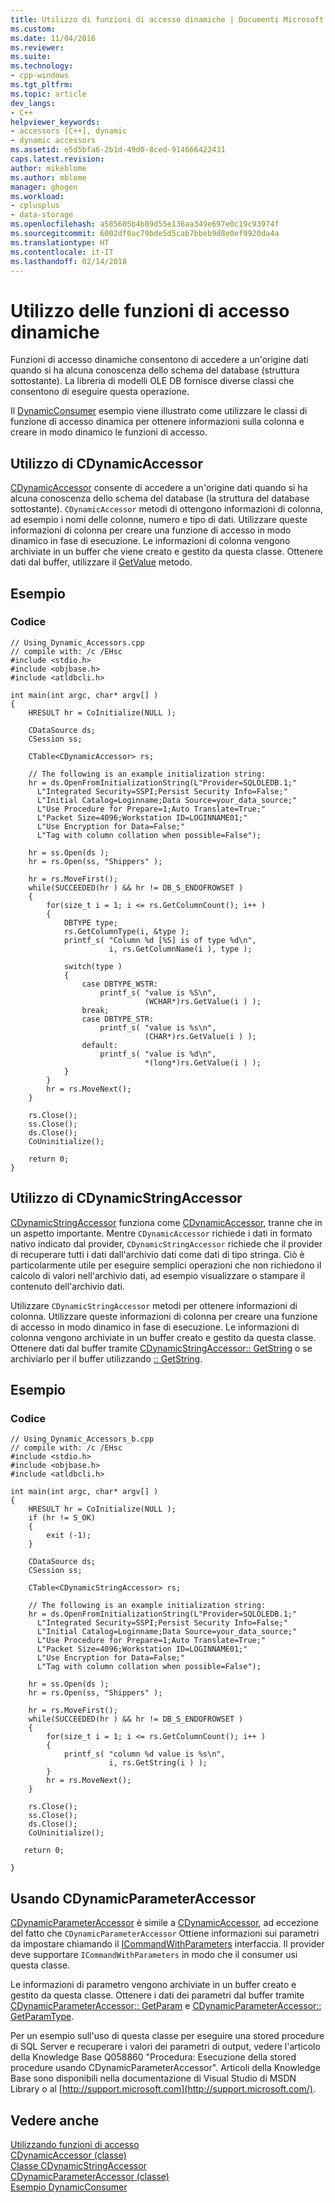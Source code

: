 ```yaml
---
title: Utilizzo di funzioni di accesso dinamiche | Documenti Microsoft
ms.custom: 
ms.date: 11/04/2016
ms.reviewer: 
ms.suite: 
ms.technology:
- cpp-windows
ms.tgt_pltfrm: 
ms.topic: article
dev_langs:
- C++
helpviewer_keywords:
- accessors [C++], dynamic
- dynamic accessors
ms.assetid: e5d5bfa6-2b1d-49d0-8ced-914666422431
caps.latest.revision: 
author: mikeblome
ms.author: mblome
manager: ghogen
ms.workload:
- cplusplus
- data-storage
ms.openlocfilehash: a585605b4b89d55e136aa349e697e0c19c93974f
ms.sourcegitcommit: 6002df0ac79bde5d5cab7bbeb9d8e0ef9920da4a
ms.translationtype: HT
ms.contentlocale: it-IT
ms.lasthandoff: 02/14/2018
---
```

# <a name="using-dynamic-accessors"></a>Utilizzo delle funzioni di accesso dinamiche
Funzioni di accesso dinamiche consentono di accedere a un'origine dati quando si ha alcuna conoscenza dello schema del database (struttura sottostante). La libreria di modelli OLE DB fornisce diverse classi che consentono di eseguire questa operazione.  
  
 Il [DynamicConsumer](http://msdn.microsoft.com/en-us/2ccc4c61-6749-4e83-aa81-00f8009c0dc3) esempio viene illustrato come utilizzare le classi di funzione di accesso dinamica per ottenere informazioni sulla colonna e creare in modo dinamico le funzioni di accesso.  
  
## <a name="using-cdynamicaccessor"></a>Utilizzo di CDynamicAccessor  
 [CDynamicAccessor](../../data/oledb/cdynamicaccessor-class.md) consente di accedere a un'origine dati quando si ha alcuna conoscenza dello schema del database (la struttura del database sottostante). `CDynamicAccessor` metodi di ottengono informazioni di colonna, ad esempio i nomi delle colonne, numero e tipo di dati. Utilizzare queste informazioni di colonna per creare una funzione di accesso in modo dinamico in fase di esecuzione. Le informazioni di colonna vengono archiviate in un buffer che viene creato e gestito da questa classe. Ottenere dati dal buffer, utilizzare il [GetValue](../../data/oledb/cdynamicaccessor-getvalue.md) metodo.  
  
## <a name="example"></a>Esempio  
  
### <a name="code"></a>Codice  
  
```  
// Using_Dynamic_Accessors.cpp  
// compile with: /c /EHsc  
#include <stdio.h>  
#include <objbase.h>  
#include <atldbcli.h>  
  
int main(int argc, char* argv[] )  
{  
    HRESULT hr = CoInitialize(NULL );  
  
    CDataSource ds;  
    CSession ss;  
  
    CTable<CDynamicAccessor> rs;  
  
    // The following is an example initialization string:  
    hr = ds.OpenFromInitializationString(L"Provider=SQLOLEDB.1;"  
      L"Integrated Security=SSPI;Persist Security Info=False;"  
      L"Initial Catalog=Loginname;Data Source=your_data_source;"  
      L"Use Procedure for Prepare=1;Auto Translate=True;"  
      L"Packet Size=4096;Workstation ID=LOGINNAME01;"  
      L"Use Encryption for Data=False;"  
      L"Tag with column collation when possible=False");  
  
    hr = ss.Open(ds );  
    hr = rs.Open(ss, "Shippers" );  
  
    hr = rs.MoveFirst();  
    while(SUCCEEDED(hr ) && hr != DB_S_ENDOFROWSET )  
    {  
        for(size_t i = 1; i <= rs.GetColumnCount(); i++ )  
        {  
            DBTYPE type;  
            rs.GetColumnType(i, &type );  
            printf_s( "Column %d [%S] is of type %d\n",  
                      i, rs.GetColumnName(i ), type );   
  
            switch(type )  
            {  
                case DBTYPE_WSTR:  
                    printf_s( "value is %S\n",  
                              (WCHAR*)rs.GetValue(i ) );  
                break;  
                case DBTYPE_STR:  
                    printf_s( "value is %s\n",  
                              (CHAR*)rs.GetValue(i ) );  
                default:  
                    printf_s( "value is %d\n",  
                              *(long*)rs.GetValue(i ) );  
            }  
        }  
        hr = rs.MoveNext();  
    }  
  
    rs.Close();     
    ss.Close();  
    ds.Close();  
    CoUninitialize();  
  
    return 0;  
}  
```  
  
## <a name="using-cdynamicstringaccessor"></a>Utilizzo di CDynamicStringAccessor  
 [CDynamicStringAccessor](../../data/oledb/cdynamicstringaccessor-class.md) funziona come [CDynamicAccessor](../../data/oledb/cdynamicaccessor-class.md), tranne che in un aspetto importante. Mentre `CDynamicAccessor` richiede i dati in formato nativo indicato dal provider, `CDynamicStringAccessor` richiede che il provider di recuperare tutti i dati dall'archivio dati come dati di tipo stringa. Ciò è particolarmente utile per eseguire semplici operazioni che non richiedono il calcolo di valori nell'archivio dati, ad esempio visualizzare o stampare il contenuto dell'archivio dati.  
  
 Utilizzare `CDynamicStringAccessor` metodi per ottenere informazioni di colonna. Utilizzare queste informazioni di colonna per creare una funzione di accesso in modo dinamico in fase di esecuzione. Le informazioni di colonna vengono archiviate in un buffer creato e gestito da questa classe. Ottenere dati dal buffer tramite [CDynamicStringAccessor:: GetString](../../data/oledb/cdynamicstringaccessor-getstring.md) o se archiviarlo per il buffer utilizzando [:: GetString](../../data/oledb/cdynamicstringaccessor-setstring.md).  
  
## <a name="example"></a>Esempio  
  
### <a name="code"></a>Codice  
  
```  
// Using_Dynamic_Accessors_b.cpp  
// compile with: /c /EHsc  
#include <stdio.h>  
#include <objbase.h>  
#include <atldbcli.h>  
  
int main(int argc, char* argv[] )  
{  
    HRESULT hr = CoInitialize(NULL );  
    if (hr != S_OK)  
    {  
        exit (-1);  
    }  
  
    CDataSource ds;  
    CSession ss;  
  
    CTable<CDynamicStringAccessor> rs;  
  
    // The following is an example initialization string:  
    hr = ds.OpenFromInitializationString(L"Provider=SQLOLEDB.1;"  
      L"Integrated Security=SSPI;Persist Security Info=False;"  
      L"Initial Catalog=Loginname;Data Source=your_data_source;"  
      L"Use Procedure for Prepare=1;Auto Translate=True;"  
      L"Packet Size=4096;Workstation ID=LOGINNAME01;"  
      L"Use Encryption for Data=False;"  
      L"Tag with column collation when possible=False");  
  
    hr = ss.Open(ds );  
    hr = rs.Open(ss, "Shippers" );  
  
    hr = rs.MoveFirst();  
    while(SUCCEEDED(hr ) && hr != DB_S_ENDOFROWSET )  
    {  
        for(size_t i = 1; i <= rs.GetColumnCount(); i++ )  
        {  
            printf_s( "column %d value is %s\n",   
                      i, rs.GetString(i ) );  
        }  
        hr = rs.MoveNext();  
    }  
  
    rs.Close();     
    ss.Close();  
    ds.Close();  
    CoUninitialize();  
  
   return 0;  
  
}  
```  
  
## <a name="using-cdynamicparameteraccessor"></a>Usando CDynamicParameterAccessor  
 [CDynamicParameterAccessor](../../data/oledb/cdynamicparameteraccessor-class.md) è simile a [CDynamicAccessor](../../data/oledb/cdynamicaccessor-class.md), ad eccezione del fatto che `CDynamicParameterAccessor` Ottiene informazioni sui parametri da impostare chiamando il [ICommandWithParameters](https://msdn.microsoft.com/en-us/library/ms712937.aspx) interfaccia. Il provider deve supportare `ICommandWithParameters` in modo che il consumer usi questa classe.  
  
 Le informazioni di parametro vengono archiviate in un buffer creato e gestito da questa classe. Ottenere i dati dei parametri dal buffer tramite [CDynamicParameterAccessor:: GetParam](../../data/oledb/cdynamicparameteraccessor-getparam.md) e [CDynamicParameterAccessor:: GetParamType](../../data/oledb/cdynamicparameteraccessor-getparamtype.md).  
  
 Per un esempio sull'uso di questa classe per eseguire una stored procedure di SQL Server e recuperare i valori dei parametri di output, vedere l'articolo della Knowledge Base Q058860 "Procedura: Esecuzione della stored procedure usando CDynamicParameterAccessor". Articoli della Knowledge Base sono disponibili nella documentazione di Visual Studio di MSDN Library o al [http://support.microsoft.com](http://support.microsoft.com/).  
  
## <a name="see-also"></a>Vedere anche  
 [Utilizzando funzioni di accesso](../../data/oledb/using-accessors.md)   
 [CDynamicAccessor (classe)](../../data/oledb/cdynamicaccessor-class.md)   
 [Classe CDynamicStringAccessor](../../data/oledb/cdynamicstringaccessor-class.md)   
 [CDynamicParameterAccessor (classe)](../../data/oledb/cdynamicparameteraccessor-class.md)   
 [Esempio DynamicConsumer](http://msdn.microsoft.com/en-us/2ccc4c61-6749-4e83-aa81-00f8009c0dc3)